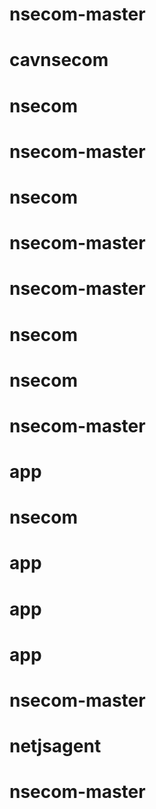# nsecom-master
# cavnsecom
# nsecom
# nsecom-master
# nsecom
# nsecom-master
# nsecom-master
# nsecom
# nsecom
# nsecom-master
# app
# nsecom
# app
# app
# app
# nsecom-master
# netjsagent
# nsecom-master
